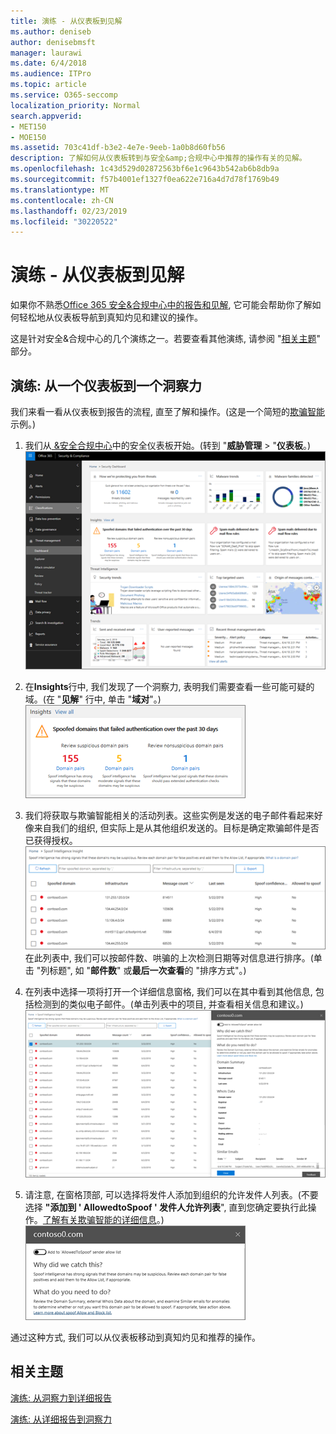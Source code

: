 ```yaml
---
title: 演练 - 从仪表板到见解
ms.author: deniseb
author: denisebmsft
manager: laurawi
ms.date: 6/4/2018
ms.audience: ITPro
ms.topic: article
ms.service: O365-seccomp
localization_priority: Normal
search.appverid:
- MET150
- MOE150
ms.assetid: 703c41df-b3e2-4e7e-9eeb-1a0b8d60fb56
description: 了解如何从仪表板转到与安全&amp;合规中心中推荐的操作有关的见解。
ms.openlocfilehash: 1c43d529d02872563bf6e1c9643b542ab6b8db9a
ms.sourcegitcommit: f57b4001ef1327f0ea622e716a4d7d78f1769b49
ms.translationtype: MT
ms.contentlocale: zh-CN
ms.lasthandoff: 02/23/2019
ms.locfileid: "30220522"
---
```

# <a name="walkthrough---from-a-dashboard-to-an-insight"></a>演练 - 从仪表板到见解

如果你不熟悉[Office 365 安全&amp;合规中心中的报告和见解](reports-and-insights-in-security-and-compliance.md), 它可能会帮助你了解如何轻松地从仪表板导航到真知灼见和建议的操作。 
  
这是针对安全&amp;合规中心的几个演练之一。若要查看其他演练, 请参阅 "[相关主题](#related-topics)" 部分。 
  
## <a name="walkthrough-from-a-dashboard-to-an-insight"></a>演练: 从一个仪表板到一个洞察力

我们来看一看从仪表板到报告的流程, 直至了解和操作。(这是一个简短的[欺骗智能](learn-about-spoof-intelligence.md)示例。) 
  
1. 我们从[ &amp;安全合规中心](https://protection.office.com)中的安全仪表板开始。(转到 "**威胁管理** \> "**仪表板**。)<br>![在 "安全&amp;合规性中心" 中, \>选择 "威胁管理仪表板"](media/05a38660-eb13-4960-a266-11809c453d95.png)<br>
  
2. 在**Insights**行中, 我们发现了一个洞察力, 表明我们需要查看一些可能可疑的域。(在 "**见解**" 行中, 单击 "**域对**"。)<br>![Insights 行提到了潜在的欺骗问题](media/dd1d0cb3-3201-45d7-b41d-18a0944fe85d.png)<br>
  
3. 我们将获取与欺骗智能相关的活动列表。这些实例是发送的电子邮件看起来好像来自我们的组织, 但实际上是从其他组织发送的。目标是确定欺骗邮件是否已获得授权。<br>![欺骗性智能见解](media/a2e2b4fd-0c1e-499f-8401-cf3089da82fa.png)<br>在此列表中, 我们可以按邮件数、哄骗的上次检测日期等对信息进行排序。(单击 "列标题", 如 "**邮件数**" 或**最后一次查看**的 "排序方式"。) 
    
4. 在列表中选择一项将打开一个详细信息窗格, 我们可以在其中看到其他信息, 包括检测到的类似电子邮件。(单击列表中的项目, 并查看相关信息和建议。)<br>![选择项目时将打开一个详细信息窗格](media/7ad1faa5-6ca2-474e-a609-eb275e0a8e59.png)<br>
  
5. 请注意, 在窗格顶部, 可以选择将发件人添加到组织的允许发件人列表。(不要选择 **"添加到 ' AllowedtoSpoof ' 发件人允许列表**", 直到您确定要执行此操作。[了解有关欺骗智能的详细信息](learn-about-spoof-intelligence.md)。)<br>![您可以授权发件人](media/caf0c20a-6047-486d-8060-5a229a3de49f.png)
  
通过这种方式, 我们可以从仪表板移动到真知灼见和推荐的操作。
  
## <a name="related-topics"></a>相关主题

[演练: 从洞察力到详细报告](from-an-insight-to-a-detailed-report.md)
  
[演练: 从详细报告到洞察力](from-a-detailed-report-to-an-insight.md)
  


